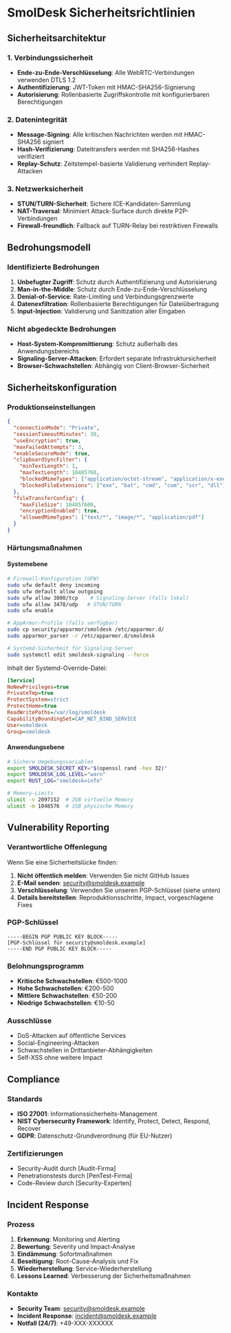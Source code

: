 # SmolDesk Sicherheitsrichtlinien

## Sicherheitsarchitektur

### 1. Verbindungssicherheit
- **Ende-zu-Ende-Verschlüsselung**: Alle WebRTC-Verbindungen verwenden DTLS 1.2
- **Authentifizierung**: JWT-Token mit HMAC-SHA256-Signierung
- **Autorisierung**: Rollenbasierte Zugriffskontrolle mit konfigurierbaren Berechtigungen

### 2. Datenintegrität
- **Message-Signing**: Alle kritischen Nachrichten werden mit HMAC-SHA256 signiert
- **Hash-Verifizierung**: Dateitransfers werden mit SHA256-Hashes verifiziert
- **Replay-Schutz**: Zeitstempel-basierte Validierung verhindert Replay-Attacken

### 3. Netzwerksicherheit
- **STUN/TURN-Sicherheit**: Sichere ICE-Kandidaten-Sammlung
- **NAT-Traversal**: Minimiert Attack-Surface durch direkte P2P-Verbindungen
- **Firewall-freundlich**: Fallback auf TURN-Relay bei restriktiven Firewalls

## Bedrohungsmodell

### Identifizierte Bedrohungen
1. **Unbefugter Zugriff**: Schutz durch Authentifizierung und Autorisierung
2. **Man-in-the-Middle**: Schutz durch Ende-zu-Ende-Verschlüsselung
3. **Denial-of-Service**: Rate-Limiting und Verbindungsgrenzwerte
4. **Datenexfiltration**: Rollenbasierte Berechtigungen für Dateiübertragung
5. **Input-Injection**: Validierung und Sanitization aller Eingaben

### Nicht abgedeckte Bedrohungen
- **Host-System-Kompromittierung**: Schutz außerhalb des Anwendungsbereichs
- **Signaling-Server-Attacken**: Erfordert separate Infrastruktursicherheit
- **Browser-Schwachstellen**: Abhängig von Client-Browser-Sicherheit

## Sicherheitskonfiguration

### Produktionseinstellungen
```json
{
  "connectionMode": "Private",
  "sessionTimeoutMinutes": 30,
  "useEncryption": true,
  "maxFailedAttempts": 3,
  "enableSecureMode": true,
  "clipboardSyncFilter": {
    "minTextLength": 1,
    "maxTextLength": 10485760,
    "blockedMimeTypes": ["application/octet-stream", "application/x-executable"],
    "blockedFileExtensions": ["exe", "bat", "cmd", "com", "scr", "dll"]
  },
  "fileTransferConfig": {
    "maxFileSize": 104857600,
    "encryptionEnabled": true,
    "allowedMimeTypes": ["text/*", "image/*", "application/pdf"]
  }
}
```

### Härtungsmaßnahmen

#### Systemebene
```bash
# Firewall-Konfiguration (UFW)
sudo ufw default deny incoming
sudo ufw default allow outgoing
sudo ufw allow 3000/tcp    # Signaling-Server (falls lokal)
sudo ufw allow 3478/udp   # STUN/TURN
sudo ufw enable

# AppArmor-Profile (falls verfügbar)
sudo cp security/apparmor/smoldesk /etc/apparmor.d/
sudo apparmor_parser -r /etc/apparmor.d/smoldesk

# Systemd-Sicherheit für Signaling-Server
sudo systemctl edit smoldesk-signaling --force
```

Inhalt der Systemd-Override-Datei:
```ini
[Service]
NoNewPrivileges=true
PrivateTmp=true
ProtectSystem=strict
ProtectHome=true
ReadWritePaths=/var/log/smoldesk
CapabilityBoundingSet=CAP_NET_BIND_SERVICE
User=smoldesk
Group=smoldesk
```

#### Anwendungsebene
```bash
# Sichere Umgebungsvariablen
export SMOLDESK_SECRET_KEY="$(openssl rand -hex 32)"
export SMOLDESK_LOG_LEVEL="warn"
export RUST_LOG="smoldesk=info"

# Memory-Limits
ulimit -v 2097152  # 2GB virtuelle Memory
ulimit -m 1048576  # 1GB physische Memory
```

## Vulnerability Reporting

### Verantwortliche Offenlegung
Wenn Sie eine Sicherheitslücke finden:

1. **Nicht öffentlich melden**: Verwenden Sie nicht GitHub Issues
2. **E-Mail senden**: security@smoldesk.example
3. **Verschlüsselung**: Verwenden Sie unseren PGP-Schlüssel (siehe unten)
4. **Details bereitstellen**: Reproduktionsschritte, Impact, vorgeschlagene Fixes

### PGP-Schlüssel
```
-----BEGIN PGP PUBLIC KEY BLOCK-----
[PGP-Schlüssel für security@smoldesk.example]
-----END PGP PUBLIC KEY BLOCK-----
```

### Belohnungsprogramm
- **Kritische Schwachstellen**: €500-1000
- **Hohe Schwachstellen**: €200-500
- **Mittlere Schwachstellen**: €50-200
- **Niedrige Schwachstellen**: €10-50

### Ausschlüsse
- DoS-Attacken auf öffentliche Services
- Social-Engineering-Attacken
- Schwachstellen in Drittanbieter-Abhängigkeiten
- Self-XSS ohne weitere Impact

## Compliance

### Standards
- **ISO 27001**: Informationssicherheits-Management
- **NIST Cybersecurity Framework**: Identify, Protect, Detect, Respond, Recover
- **GDPR**: Datenschutz-Grundverordnung (für EU-Nutzer)

### Zertifizierungen
- Security-Audit durch [Audit-Firma]
- Penetrationstests durch [PenTest-Firma]
- Code-Review durch [Security-Experten]

## Incident Response

### Prozess
1. **Erkennung**: Monitoring und Alerting
2. **Bewertung**: Severity und Impact-Analyse
3. **Eindämmung**: Sofortmaßnahmen
4. **Beseitigung**: Root-Cause-Analysis und Fix
5. **Wiederherstellung**: Service-Wiederherstellung
6. **Lessons Learned**: Verbesserung der Sicherheitsmaßnahmen

### Kontakte
- **Security Team**: security@smoldesk.example
- **Incident Response**: incident@smoldesk.example
- **Notfall (24/7)**: +49-XXX-XXXXXX
```
